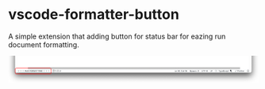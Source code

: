 # vscode-formatter-button

A simple extension that adding button for status bar for eazing run document formatting.

<img src="./preview.png">
